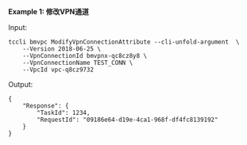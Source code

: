 **Example 1: 修改VPN通道**



Input: 

```
tccli bmvpc ModifyVpnConnectionAttribute --cli-unfold-argument  \
    --Version 2018-06-25 \
    --VpnConnectionId bmvpnx-qc8cz8y8 \
    --VpnConnectionName TEST_CONN \
    --VpcId vpc-q8cz9732
```

Output: 
```
{
    "Response": {
        "TaskId": 1234,
        "RequestId": "09186e64-d19e-4ca1-968f-df4fc8139192"
    }
}
```

